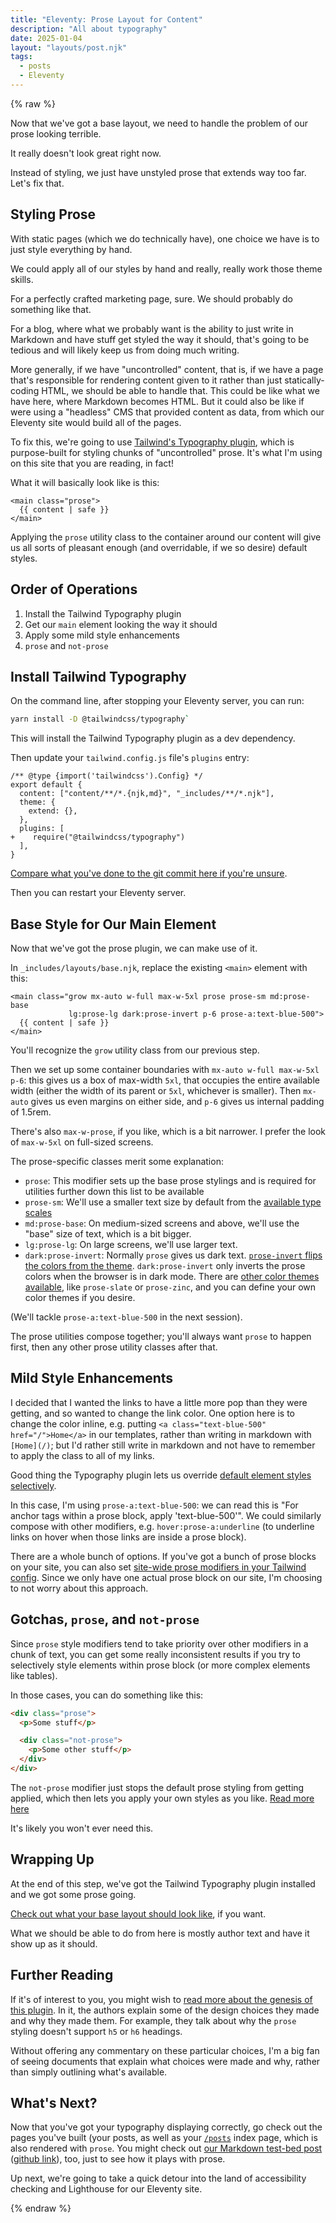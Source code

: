 ```yaml
---
title: "Eleventy: Prose Layout for Content"
description: "All about typography"
date: 2025-01-04
layout: "layouts/post.njk"
tags:
  - posts
  - Eleventy
---
```


{% raw %}

Now that we've got a base layout, we need to handle the problem of our prose
looking terrible.

It really doesn't look great right now.

Instead of styling, we just have unstyled prose that extends way too far. Let's
fix that.

## Styling Prose

With static pages (which we do technically have), one choice we have is to just
style everything by hand.

We could apply all of our styles by hand and really, really work those theme
skills.

For a perfectly crafted marketing page, sure. We should probably do something
like that.

For a blog, where what we probably want is the ability to just write in
Markdown and have stuff get styled the way it should, that's going to be tedious
and will likely keep us from doing much writing.

More generally, if we have "uncontrolled" content, that is, if we have a page
that's responsible for rendering content given to it rather than just
statically-coding HTML, we should be able to handle that. This could be like
what we have here, where Markdown becomes HTML. But it could also be like if
were using a "headless" CMS that provided content as data, from which our
Eleventy site would build all of the pages.

To fix this, we're going to use [Tailwind's Typography
plugin](https://github.com/tailwindlabs/tailwindcss-typography), which is
purpose-built for styling chunks of "uncontrolled" prose. It's what I'm using on
this site that you are reading, in fact!

What it will basically look like is this:

```njk
<main class="prose">
  {{ content | safe }}
</main>
```

Applying the `prose` utility class to the container around our content will give
us all sorts of pleasant enough (and overridable, if we so desire) default
styles.

## Order of Operations

1. Install the Tailwind Typography plugin
1. Get our `main` element looking the way it should
1. Apply some mild style enhancements
1. `prose` and `not-prose`

## Install Tailwind Typography

On the command line, after stopping your Eleventy server, you can run:

```sh
yarn install -D @tailwindcss/typography`
```

This will install the Tailwind Typography plugin as a dev dependency.

Then update your `tailwind.config.js` file's `plugins` entry:

```diff-js
/** @type {import('tailwindcss').Config} */
export default {
  content: ["content/**/*.{njk,md}", "_includes/**/*.njk"],
  theme: {
    extend: {},
  },
  plugins: [
+    require("@tailwindcss/typography")
  ],
}
```

[Compare what you've done to the git commit here if you're
unsure](https://github.com/andrewek/implicit-moon/commit/e5f3aca08f86db32eba6ef1c299576c357b55fec).

Then you can restart your Eleventy server.

## Base Style for Our Main Element

Now that we've got the prose plugin, we can make use of it.

In `_includes/layouts/base.njk`, replace the existing `<main>` element with
this:

```njk
<main class="grow mx-auto w-full max-w-5xl prose prose-sm md:prose-base
             lg:prose-lg dark:prose-invert p-6 prose-a:text-blue-500">
  {{ content | safe }}
</main>
```

You'll recognize the `grow` utility class from our previous step.

Then we set up some container boundaries with `mx-auto w-full max-w-5xl p-6`:
this gives us a box of max-width `5xl`, that occupies the entire available width
(either the width of its parent or `5xl`, whichever is smaller). Then `mx-auto`
gives us even margins on either side, and `p-6` gives us internal padding of
1.5rem.

There's also `max-w-prose`, if you like, which is a bit narrower. I prefer the
look of `max-w-5xl` on full-sized screens.

The prose-specific classes merit some explanation:

+ `prose`: This modifier sets up the base prose stylings and is required for
  utilities further down this list to be available
+ `prose-sm`: We'll use a smaller text size by default from the [available type
  scales](https://github.com/tailwindlabs/tailwindcss-typography?tab=readme-ov-file#applying-a-type-scale)
+ `md:prose-base`: On medium-sized screens and above, we'll use the "base" size
  of text, which is a bit bigger.
+ `lg:prose-lg`: On large screens, we'll use larger text.
+ `dark:prose-invert`: Normally `prose` gives us dark text. [`prose-invert`
  flips the colors from the
  theme](https://github.com/tailwindlabs/tailwindcss-typography?tab=readme-ov-file#adapting-to-dark-mode).
  `dark:prose-invert` only inverts the prose colors when the browser is in dark
  mode. There are [other color themes
  available](https://github.com/tailwindlabs/tailwindcss-typography?tab=readme-ov-file#choosing-a-gray-scale),
  like `prose-slate` or `prose-zinc`, and you can define your own color themes
  if you desire.

(We'll tackle `prose-a:text-blue-500` in the next session).

The prose utilities compose together; you'll always want `prose` to happen
first, then any other prose utility classes after that.

## Mild Style Enhancements

I decided that I wanted the links to have a little more pop than they were
getting, and so wanted to change the link color. One option here is to change
the color inline, e.g. putting `<a class="text-blue-500" href="/">Home</a>` in
our templates, rather than writing in markdown with `[Home](/)`; but I'd rather
still write in markdown and not have to remember to apply the class to all of my
links.

Good thing the Typography plugin lets us override [default element styles selectively](https://github.com/tailwindlabs/tailwindcss-typography?tab=readme-ov-file#element-modifiers).

In this case, I'm using `prose-a:text-blue-500`: we can read this is "For anchor
tags within a prose block, apply 'text-blue-500'". We could similarly compose
with other modifiers, e.g. `hover:prose-a:underline` (to underline links on
hover when those links are inside a prose block).

There are a whole bunch of options. If you've got a bunch of prose blocks on
your site, you can also set [site-wide prose modifiers in your Tailwind
config](https://github.com/tailwindlabs/tailwindcss-typography?tab=readme-ov-file#customizing-the-css).
Since we only have one actual prose block on our site, I'm choosing to not worry
about this approach.

## Gotchas, `prose`, and `not-prose`

Since `prose` style modifiers tend to take priority over other modifiers in a
chunk of text, you can get some really inconsistent results if you try to
selectively style elements within prose block (or more complex elements like
tables).

In those cases, you can do something like this:

```html
<div class="prose">
  <p>Some stuff</p>

  <div class="not-prose">
    <p>Some other stuff</p>
  </div>
</div>
```

The `not-prose` modifier just stops the default prose styling from getting
applied, which then lets you apply your own styles as you like. [Read more
here](https://github.com/tailwindlabs/tailwindcss-typography?tab=readme-ov-file#undoing-typography-styles)

It's likely you won't ever need this.

## Wrapping Up

At the end of this step, we've got the Tailwind Typography plugin installed and
we got some prose going.

[Check out what your base layout should look
like](https://github.com/andrewek/implicit-moon/blob/218a457cc368ba8e3efbc6ff5c16ae948bd7a91f/_includes/layouts/base.njk#L41-L43),
if you want.

What we should be able to do from here is mostly author text and have it show up
as it should.

## Further Reading

If it's of interest to you, you might wish to [read more about the genesis of
this plugin](https://play.tailwindcss.com/uj1vGACRJA?layout=preview). In it, the
authors explain some of the design choices they made and why they made them. For
example, they talk about why the `prose` styling doesn't support `h5` or `h6`
headings.

Without offering any commentary on these particular choices, I'm a big fan of
seeing documents that explain what choices were made and why, rather than simply
outlining what's available.

## What's Next?

Now that you've got your typography displaying correctly, go check out the
pages you've built (your posts, as well as your [`/posts`](/posts) index page,
which is also rendered with `prose`. You might check out [our Markdown test-bed
post](/posts/2024-12-04-hello-world/) ([github
link](https://github.com/andrewek/implicit-moon/blob/main/content/posts/2024-12-04-hello-world.md)),
too, just to see how it plays with prose.

Up next, we're going to take a quick detour into the land of accessibility
checking and Lighthouse for our Eleventy site.

{% endraw %}
